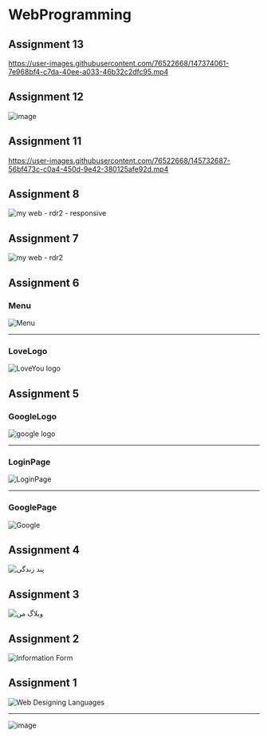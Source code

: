 # WebProgramming
## Assignment 13
https://user-images.githubusercontent.com/76522668/147374061-7e968bf4-c7da-40ee-a033-46b32c2dfc95.mp4

## Assignment 12
![image](https://user-images.githubusercontent.com/76522668/146019346-062fa2bd-8d9a-4cdd-879d-71c7f07462af.png)

## Assignment 11
https://user-images.githubusercontent.com/76522668/145732687-56bf473c-c0a4-450d-9e42-380125afe92d.mp4

## Assignment 8
![my web - rdr2 - responsive](https://user-images.githubusercontent.com/76522668/145115729-84e3f6d0-a524-41ac-8c00-b5d1f81dbdd9.png)

## Assignment 7
![my web - rdr2](https://user-images.githubusercontent.com/76522668/145115697-cede8040-c6c6-4f9e-a7fb-28d37d9d3c61.png)

## Assignment 6
### Menu
![Menu](https://user-images.githubusercontent.com/76522668/144724814-1f533a7a-9083-463e-acc5-99408a541268.png)
<hr>

### LoveLogo
![LoveYou logo](https://user-images.githubusercontent.com/76522668/144724791-f0e07aea-3b75-45bb-9f27-7d9003bca463.png)


## Assignment 5
### GoogleLogo
![google logo](https://user-images.githubusercontent.com/76522668/144657526-f476f0c4-6380-423e-b8f0-12998ac4b40e.png)
<hr>

### LoginPage
![LoginPage](https://user-images.githubusercontent.com/76522668/144657571-9ca84952-cc6a-40ad-a9ea-ff790d63c59a.png)
<hr>

### GooglePage
![Google](https://user-images.githubusercontent.com/76522668/144657596-7ec3270e-7a44-4213-8fee-d05619685f13.png)

## Assignment 4
![پند زندگی](https://user-images.githubusercontent.com/76522668/144089557-2acca4b8-5e68-405b-842f-307bdfd86a8e.png)

## Assignment 3
![وبلاگ من](https://user-images.githubusercontent.com/76522668/143957278-d1d9f26c-6899-48b8-9601-2c8175f89cd5.png)

## Assignment 2
![Information Form](https://user-images.githubusercontent.com/76522668/143957244-7ca25393-b8af-4891-805d-fadddf11f892.png)

## Assignment 1
![Web Designing Languages](https://user-images.githubusercontent.com/76522668/143956936-f2569878-4178-419f-84ac-1c697f981fd6.png)
<hr>

![image](https://user-images.githubusercontent.com/76522668/143957048-869560ec-cb5a-42f7-9094-0566db71ce6d.png)
